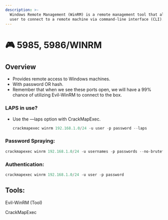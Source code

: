```yaml
---
description: >-
  Windows Remote Management (WinRM) is a remote management tool that allows a
  user to connect to a remote machine via command-line interface (CLI).
---
```


# 🎮 5985, 5986/WINRM

## Overview

* Provides remote access to Windows machines.
* With password OR hash.
* Remember that when we see these ports open, we will have a 99% chance of utilizing Evil-WinRM to connect to the box.

### LAPS in use?

*   Use the —laps option with CrackMapExec.

    ```python
    crackmapexec winrm 192.168.1.0/24 -u user -p password --laps
    ```

### Password Spraying:

```python
crackmapexec winrm 192.168.1.0/24 -u usernames -p passwords --no-bruteforce
```

### Authentication:

```python
crackmapexec winrm 192.168.1.0/24 -u user -p password
```

## Tools:

Evil-WinRM (Tool)

CrackMapExec
